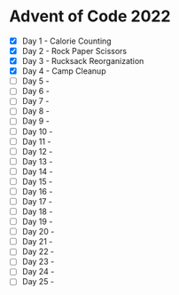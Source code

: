 # Advent of Code 2022

- [x] Day 1  - Calorie Counting
- [x] Day 2  - Rock Paper Scissors
- [x] Day 3  - Rucksack Reorganization
- [x] Day 4  - Camp Cleanup
- [ ] Day 5  - 
- [ ] Day 6  - 
- [ ] Day 7  - 
- [ ] Day 8  - 
- [ ] Day 9  - 
- [ ] Day 10 - 
- [ ] Day 11 - 
- [ ] Day 12 - 
- [ ] Day 13 - 
- [ ] Day 14 - 
- [ ] Day 15 - 
- [ ] Day 16 - 
- [ ] Day 17 - 
- [ ] Day 18 - 
- [ ] Day 19 - 
- [ ] Day 20 - 
- [ ] Day 21 - 
- [ ] Day 22 - 
- [ ] Day 23 - 
- [ ] Day 24 - 
- [ ] Day 25 - 
